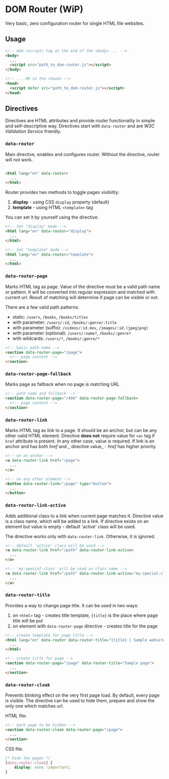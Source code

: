 # DOM Router (WiP)

Very basic, zero configuration router for single HTML file websites.

## Usage

```html
<!-- Add <script> tag at the end of the <body> ... -->
<body>
  ...
  <script src="path_to_dom-router.js"></script>
</body>

<!-- ... OR in the <head> -->
<head>
  <script defer src="path_to_dom-router.js"></script>
</head>
```

## Directives

Directives are HTML attributes and provide router functionality in simple and self-descriptive way. Directives start
with `data-router` and are _W3C Validation Service_ friendly.

### `data-router`

Main directive, enables and configures router. Without the directive, router will not work.

```html

<html lang="en" data-router>
  ...
</html>
```

Router provides two methods to toggle pages visibility:

1. **display** - using CSS `display` property (default)
2. **template** - using HTML `<template>` tag

You can set it by yourself using the directive:

```html
<!-- Set "display" mode -->
<html lang="en" data-router="display">
  ...
</html>

<!-- Set "template" mode -->
<html lang="en" data-router="template">
  ...
</html>
```

### `data-router-page`

Marks HTML tag as page. Value of the directive must be a valid path name or pattern. It will be converted into regular
expression and matched with current url. Result of matching will determine if page can be visible or not.

There are a few valid path patterns:

* static: `/users`, `/books`, `/books/titles`
* with parameter: `/users/:id`, `/books/:genre/:title`
* with parameter (suffix): `/videos/:id.mov`, `/images/:id.(jpeg|png)`
* with parameter (optional): `/users/:name?`, `/books/:genre?`
* with wildcards: `/users/*`, `/books/:genre/*`

```html
<!-- basic path name -->
<section data-router-page="/page">
  <!-- page content -->
</section>
```

### `data-router-page-fallback`

Marks page as fallback when no page is matching URL.

```html
<!-- path name and fallback -->
<section data-router-page="/404" data-router-page-fallback>
  <!-- page content -->
</section>
```

### `data-router-link`

Marks HTML tag as link to a page. It should be an anchor, but can be any other valid HTML element. Directive **does
not** require value for `<a>` tag if
`href` attribute is present. In any other case, value is required. If link is an anchor and has both _href_ and _
directive value_ - _href_ has higher priority.

```html
<!-- on an anchor -->
<a data-router-link href="/page">
  ...
</a>

<!-- on any other element -->
<button data-router-link="/page" type="button">
  ...
</button>
```

### `data-router-link-active`

Adds additional class to a link when current page matches it. Directive value is a class name, which will be added to a
link. If directive exists on an element but value is empty - default 'active' class will be used.

The directive works only with `data-router-link`. Otherwise, it is ignored.

```html
<!-- default 'active' class will be used -->
<a data-router-link href="/path" data-router-link-active>
  ...
</a>

<!-- 'my-special-class' will be used as class name -->
<a data-router-link href="/path" data-router-link-active="my-special-class">
  ...
</a>
```

### `data-router-title`

Provides a way to change page title. It can be used in two ways:

1. on `<html>` tag - creates title template, `{title}` is the place where page title will be put
2. on element with `data-router-page` directive - creates title for the page

```html
<!-- create template for page title -->
<html lang="en" data-router data-router-title="{title} | Sample website">
  ...
</html>

<!-- create title for page -->
<section data-router-page="/page" data-router-title="Sample page">
  ...
</section>
```

### `data-router-cloak`

Prevents blinking effect on the very first page load. By default, every page is visible. The directive can be used to
hide them, prepare and show the only one which matches url.

HTML file:

```html
<!-- mark page to be hidden -->
<section data-router-cloak data-router-page="/page">
  ...
</section>
```

CSS file:

```css
/* hide the pages */
[data-router-cloak] {
    display: none !important;
}
```
